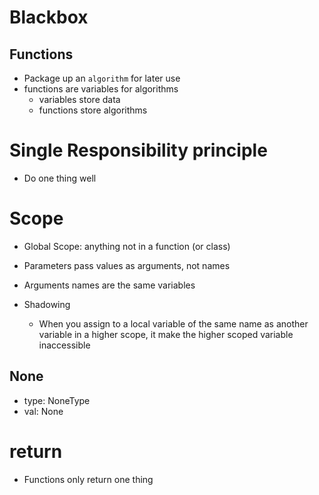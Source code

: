 # Blackbox

## Functions

- Package up an `algorithm` for later use
- functions are variables for algorithms
  - variables store data
  - functions store algorithms


# Single Responsibility principle

- Do one thing well

# Scope

- Global Scope: anything not in a function (or class)
- Parameters pass values as arguments, not names

- Arguments names are the same variables

- Shadowing
  - When you assign to a local variable of the same name as another variable in a higher scope, it make the higher scoped variable inaccessible


## None

- type: NoneType
- val: None


# return

- Functions only return one thing